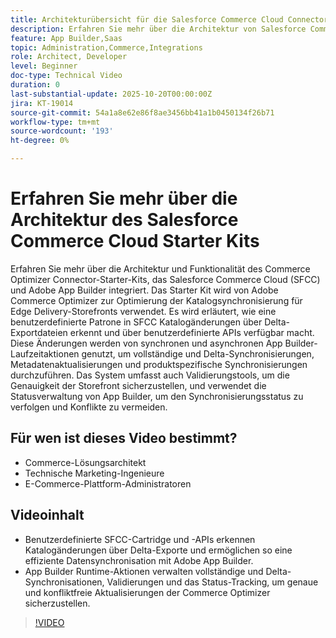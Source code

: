 ```yaml
---
title: Architekturübersicht für die Salesforce Commerce Cloud Connector-App
description: Erfahren Sie mehr über die Architektur von Salesforce Commerce Cloud mit Adobe Commerce Optimizer.
feature: App Builder,Saas
topic: Administration,Commerce,Integrations
role: Architect, Developer
level: Beginner
doc-type: Technical Video
duration: 0
last-substantial-update: 2025-10-20T00:00:00Z
jira: KT-19014
source-git-commit: 54a1a8e62e86f8ae3456bb41a1b0450134f26b71
workflow-type: tm+mt
source-wordcount: '193'
ht-degree: 0%

---
```



# Erfahren Sie mehr über die Architektur des Salesforce Commerce Cloud Starter Kits

Erfahren Sie mehr über die Architektur und Funktionalität des Commerce Optimizer Connector-Starter-Kits, das Salesforce Commerce Cloud (SFCC) und Adobe App Builder integriert. Das Starter Kit wird von Adobe Commerce Optimizer zur Optimierung der Katalogsynchronisierung für Edge Delivery-Storefronts verwendet. Es wird erläutert, wie eine benutzerdefinierte Patrone in SFCC Katalogänderungen über Delta-Exportdateien erkennt und über benutzerdefinierte APIs verfügbar macht. Diese Änderungen werden von synchronen und asynchronen App Builder-Laufzeitaktionen genutzt, um vollständige und Delta-Synchronisierungen, Metadatenaktualisierungen und produktspezifische Synchronisierungen durchzuführen. Das System umfasst auch Validierungstools, um die Genauigkeit der Storefront sicherzustellen, und verwendet die Statusverwaltung von App Builder, um den Synchronisierungsstatus zu verfolgen und Konflikte zu vermeiden.

## Für wen ist dieses Video bestimmt?

* Commerce-Lösungsarchitekt
* Technische Marketing-Ingenieure
* E-Commerce-Plattform-Administratoren

## Videoinhalt

* Benutzerdefinierte SFCC-Cartridge und -APIs erkennen Katalogänderungen über Delta-Exporte und ermöglichen so eine effiziente Datensynchronisation mit Adobe App Builder.
* App Builder Runtime-Aktionen verwalten vollständige und Delta-Synchronisationen, Validierungen und das Status-Tracking, um genaue und konfliktfreie Aktualisierungen der Commerce Optimizer sicherzustellen.

>[!VIDEO](https://video.tv.adobe.com/v/3476046?learn=on)
